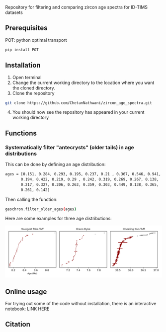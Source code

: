 Repository for filtering and comparing zircon age spectra for ID-TIMS datasets

## Prerequisites

POT: python optimal transport
```sh
pip install POT
```
## Installation
1. Open terminal
2. Change the current working directory to the location where you want the cloned directory.
3. Clone the repository
```sh
git clone https://github.com/ChetanNathwani/zircon_age_spectra.git
```
4. You should now see the repository has appeared in your current working directory

## Functions

### Systematically filter "antecrysts" (older tails) in age distributions

This can be done by defining an age distribution:
```sh
ages = [0.151, 0.284, 0.293, 0.195, 0.237, 0.21 , 0.367, 0.546, 0.941,
       0.194, 0.422, 0.219, 0.29 , 0.242, 0.319, 0.269, 0.267, 0.138,
       0.217, 0.327, 0.206, 0.263, 0.359, 0.303, 0.449, 0.138, 0.365,
       0.261, 0.142]
```
Then calling the function:
```sh
geochron.filter_older_ages(ages)
```
Here are some examples for three age distributions:

![alt text](https://github.com/ChetanNathwani/zircon_age_spectra/blob/main/readme_figures/readme_filtering.png)

## Online usage
For trying out some of the code without installation, there is an interactive notebook: LINK HERE

## Citation
